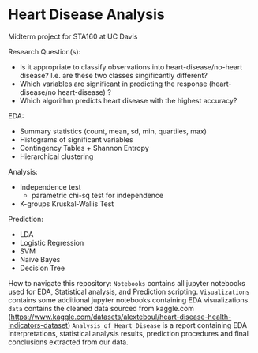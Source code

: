 # Heart Disease Analysis

Midterm project for STA160 at UC Davis

Research Question(s):
- Is it appropriate to classify observations into heart-disease/no-heart disease? I.e. are these two classes singificantly different?
- Which variables are significant in predicting the response (heart-disease/no heart-disease) ? 
- Which algorithm predicts heart disease with the highest accuracy?

EDA:
- Summary statistics (count, mean, sd, min, quartiles, max)
- Histograms of significant variables
- Contingency Tables + Shannon Entropy
- Hierarchical clustering

Analysis:
- Independence test 
   -  parametric chi-sq test for independence 
- K-groups Kruskal-Wallis Test

Prediction: 
- LDA
- Logistic Regression
- SVM
- Naive Bayes
- Decision Tree


How to navigate this repository:
`Notebooks` contains all jupyter notebooks used for EDA, Statistical analysis, and Prediction scripting.
`Visualizations` contains some additional jupyter notebooks containing EDA visualizations.
`data` contains the cleaned data sourced from kaggle.com (https://www.kaggle.com/datasets/alexteboul/heart-disease-health-indicators-dataset)
`Analysis_of_Heart_Disease` is a report containing EDA interpretations, statistical analysis results, prediction procedures and final conclusions extracted from our data. 

